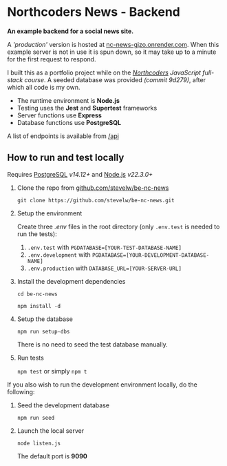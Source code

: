 # Northcoders News - Backend

**An example backend for a social news site.**

A _'production'_ version is hosted at [nc-news-gjzo.onrender.com](https://nc-news-gjzo.onrender.com/api). When this example server is not in use it is spun down, so it may take up to a minute for the first request to respond.

I built this as a portfolio project while on the _[Northcoders](https://northcoders.com) JavaScript full-stack course_. A seeded database was provided _(commit 9d279)_, after which all code is my own.

- The runtime environment is **Node.js**
- Testing uses the **Jest** and **Supertest** frameworks
- Server functions use **Express**
- Database functions use **PostgreSQL**

A list of endpoints is available from [/api](https://nc-news-gjzo.onrender.com/api)

## How to run and test locally

Requires [PostgreSQL](https://www.postgresql.org/download/) _v14.12+_ and [Node.js](https://nodejs.org/en/download/package-manager) _v22.3.0+_

1. Clone the repo from [github.com/stevelw/be-nc-news](https://github.com/stevelw/be-nc-news)

    `git clone https://github.com/stevelw/be-nc-news.git`

2. Setup the environment

    Create three _.env_ files in the root directory (only `.env.test` is needed to run the tests):
    
    1. `.env.test` with `PGDATABASE=[YOUR-TEST-DATABASE-NAME]`
    2. `.env.development` with `PGDATABASE=[YOUR-DEVELOPMENT-DATABASE-NAME]`
    3. `.env.production` with `DATABASE_URL=[YOUR-SERVER-URL]`

3. Install the development dependencies

    `cd be-nc-news`

    `npm install -d`

4. Setup the database

    `npm run setup-dbs`

    There is no need to seed the test database manually.

5. Run tests

    `npm test` or simply `npm t`

If you also wish to run the development environment locally, do the following:

1. Seed the development database

    `npm run seed`
    
2. Launch the local server

    `node listen.js`

    The default port is **9090**
